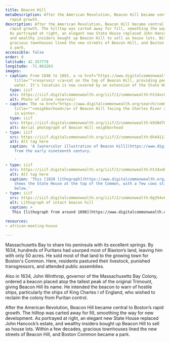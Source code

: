 ```yaml
---
title: Beacon Hill
metaDescription: After the American Revolution, Beacon Hill became central to Boston’s
  rapid growth.
description: After the American Revolution, Beacon Hill became central to Boston’s
  rapid growth. The hilltop was carted away for fill, smoothing the way for new development.
  As portrayed at right, an elegant new State House replaced John Hancock’s estate,
  and wealthy insiders bought up Beacon Hill to sell as house lots. Within a few decades,
  gracious townhouses lined the new streets of Beacon Hill, and Boston Common became
  a park.
accessible: false
order: 0
latitude: 42.357778
longitude: -71.063263
images:
- caption: From 1848 to 1883, a <a href="https://www.digitalcommonwealth.org/search/commonwealth:ht24xc082"
    title="">reservoir </a>sat on the top of Beacon Hill, providing people with drinking
    water. It's location is now covered by an extension of the State House.
  type: iiif
  src: https://iiif.digitalcommonwealth.org/iiif/2/commonwealth:ht24xc09b
  alt: Photo of stone reservoir
- caption: The <a href="https://www.digitalcommonwealth.org/search/commonwealth:k930d7885"
    title="">neighborhood</a> of Beacon Hill facing the Charles River and Cambridge
    in winter.
  type: iiif
  src: https://iiif.digitalcommonwealth.org/iiif/2/commonwealth:k930d789f
  alt: Aerial photograph of Beacon Hill neighborhood
- type: iiif
  src: https://iiif.digitalcommonwealth.org/iiif/2/commonwealth:6h441131k
  alt: Alt tag here
  caption: 'A [watercolor illustration of Beacon Hill](https://www.digitalcommonwealth.org/search/commonwealth:6h4411309)
    from the early nineteenth century.

    '
- type: iiif
  src: https://iiif.digitalcommonwealth.org/iiif/2/commonwealth:ht24xd690
  alt: Alt tag here
  caption: 'This [1828 lithograph](https://www.digitalcommonwealth.org/search/commonwealth:ht24xd68q)
    shows the State House at the top of the Common, with a few cows still grazing
    below.'
- type: iiif
  src: https://iiif.digitalcommonwealth.org/iiif/2/commonwealth:0g354v62t
  alt: Lithograph of intact beacon hill
  caption: >
   This [lithograph from around 1898](https://www.digitalcommonwealth.org/search/commonwealth:0g354v61j) shows Beacon Hill before it was cut down.
    
resources:
- african-meeting-house

---
```

Massachusetts Bay to share his peninsula with its excellent springs. By 1634, hundreds of Puritans had usurped most of Blaxton’s land, leaving him with only 50 acres. He sold most of that land to the growing town for Boston's Common. Here, residents pastured their livestock, punished transgressors, and attended public assemblies.

Also in 1634, John Winthrop, governor of the Massachusetts Bay Colony, ordered a beacon placed atop the tallest peak of the original Trimount, giving Beacon Hill its name. He intended the beacon to warn of hostile ships, particularly the ships of King Charles I of England, who wished to reclaim the colony from Puritan control.

After the American Revolution, Beacon Hill became central to Boston’s rapid growth. The hilltop was carted away for fill, smoothing the way for new development. As portrayed at right, an elegant new State House replaced John Hancock’s estate, and wealthy insiders bought up Beacon Hill to sell as house lots. Within a few decades, gracious townhouses lined the new streets of Beacon Hill, and Boston Common became a park.